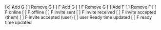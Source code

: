 [x] Add G
[ ] Remove G
[ ] F Add G
[ ] F Remove G
[ ] Add F
[ ] Remove F
[ ] F online
[ ] F offline
[ ] F invite sent
[ ] F invite received
[ ] F invite accepted (them)
[ ] F invite accepted (user)
[ ] user Ready time updated
[ ] F ready time updated
